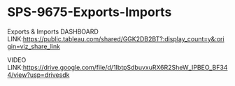 # SPS-9675-Exports-Imports
Exports &amp; Imports
DASHBOARD LINK:https://public.tableau.com/shared/GGK2DB2BT?:display_count=y&:origin=viz_share_link

VIDEO LINK:https://drive.google.com/file/d/1IbtpSdbuvxuRX6R2SheW_IPBEO_BF344/view?usp=drivesdk

